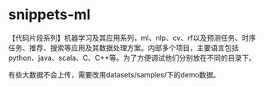 # snippets-ml
【代码片段系列】机器学习及其应用系列，ml、nlp、cv、rf以及预测任务、时序任务、推荐、搜索等应用及其数据处理方案。内部多个项目，主要语言包括python、java、scala、C、C++等。为了方便调试他们分别放在不同的目录下。



有些大数据不会上传，需要改用datasets/samples/下的demo数据。










